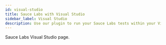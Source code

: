 ```yaml
---
id: visual-studio
title: Sauce Labs with Visual Studio
sidebar_label: Visual Studio
description: Use our plugin to run your Sauce Labs tests within your Visual Studio Team Services pipeline.
---
```


Sauce Labs Visual Studio page.
